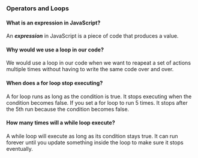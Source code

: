 ### Operators and Loops

#### What is an expression in JavaScript?

An ***expression*** in JavaScript is a piece of code that produces a value.

#### Why would we use a loop in our code?

We would use a loop in our code when we want to reapeat a set of actions multiple times without having to write the same code over and over.

#### When does a for loop stop executing?

A for loop runs as long as the condition is true. It stops executing when the condition becomes false. If you set a for loop to run 5 times. It stops after the 5th run because the condition becomes false.

#### How many times will a while loop execute?

A while loop will execute as long as its condition stays true. It can run forever until you update something inside the loop to make sure it stops eventually.